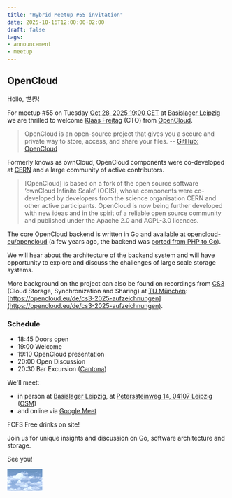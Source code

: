 ```yaml
---
title: "Hybrid Meetup #55 invitation"
date: 2025-10-16T12:00:00+02:00
draft: false
tags:
- announcement
- meetup
---
```


## OpenCloud

Hello, 世界!

For meetup #55 on Tuesday [Oct 28, 2025 19:00
CET](https://www.meetup.com/de-DE/leipzig-golang/events/305626267/) at
[Basislager Leipzig](https://basislager.co) we are thrilled to welcome [Klaas
Freitag](https://www.linkedin.com/in/klaasf/) (CTO) from
[OpenCloud](https://opencloud.eu).

> OpenCloud is an open-source project that gives you a secure and private way
> to store, access, and share your files. -- [GitHub:
> OpenCloud](https://github.com/opencloud-eu)

Formerly knows as ownCloud, OpenCloud components were co-developed at
[CERN](https://home.cern/) and a large community of active contributors.

> [OpenCloud] is based on a fork of the open source software ‘ownCloud Infinite
> Scale’ (OCIS), whose components were co-developed by developers from the
> science organisation CERN and other active participants. OpenCloud is now
> being further developed with new ideas and in the spirit of a reliable open
> source community and published under the Apache 2.0 and AGPL-3.0 licences.

The core OpenCloud backend is written in Go and available at
[opencloud-eu/opencloud](https://github.com/opencloud-eu/opencloud) (a few
years ago, the backend was [ported from PHP to
Go](https://www.heise.de/news/Mehr-Tempo-mit-Go-statt-PHP-ownCloud-Infinite-Scale-ist-einsatzbereit-7364770.html)).

We will hear about the architecture of the backend system and will have
opportunity to explore and discuss the challenges of large scale storage
systems.

More background on the project can also be found on recordings from
[CS3](https://www.cs3community.org/) (Cloud Storage, Synchronization and
Sharing) at [TU
München](https://www.physik.lmu.de/en/latest-news/events-overview/event/cs3-2025-cloud-storage-synchronization-and-sharing.html):
[https://opencloud.eu/de/cs3-2025-aufzeichnungen](https://opencloud.eu/de/cs3-2025-aufzeichnungen).

### Schedule

* 18:45 Doors open
* 19:00 Welcome
* 19:10 OpenCloud presentation
* 20:00 Open Discussion
* 20:30 Bar Excursion ([Cantona](https://www.google.com/search?q=cafe+cantona))

We'll meet:

* in person at [Basislager Leipzig](https://basislager.co), at [Peterssteinweg 14, 04107 Leipzig](https://maps.app.goo.gl/1fMkeDSPZ7Aauszh8) ([OSM](https://www.openstreetmap.org/node/7724665352))
* and online via [Google Meet](https://meet.google.com/adb-nibc-gcp)

FCFS Free drinks on site!

Join us for unique insights and discussion on Go, software architecture and storage.

See you!

![](/images/clouds.gif)


<!--

todo: outreach

https://www.linkedin.com/posts/martin-czygan-58348842_leipzig-llm-activity-7331246910868975616-WHZM?utm_source=share&utm_medium=member_desktop&rcm=ACoAAAj4ETMB_N_adYM-kQAUCeKn07XBMXgGGaE

-->
